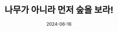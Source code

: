 ﻿---
draft: false
type: broadcast
layout: sermonPage
pageWidth: wide

title: 나무가 아니라 먼저 숲을 보라!
date: 2024-06-16
videoUrl: "https://www.youtube.com/embed/YtBjVaanlFY?si=QDWcbxyCWv65JPRM"
preacher: 변승우 목사님
view: 169
videoLength: 01:53:34
---